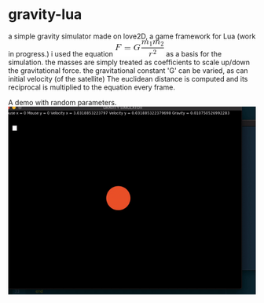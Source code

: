 # gravity-lua

a simple gravity simulator made on love2D, a game framework for Lua (work in progress.) i used the equation ![](grav_eq.gif) as a basis for the simulation. the masses are simply treated as coefficients to scale up/down the gravitational force. the gravitational constant 'G' can be varied, as can initial velocity (of the satellite) The euclidean distance is computed and its reciprocal is multiplied to the equation every frame. 

A demo with random parameters. 
![](grav_gif.gif)
